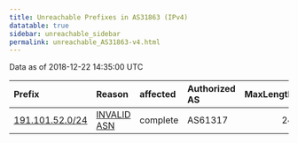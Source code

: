 ```yaml
---
title: Unreachable Prefixes in AS31863 (IPv4)
datatable: true
sidebar: unreachable_sidebar
permalink: unreachable_AS31863-v4.html
---
```


Data as of 2018-12-22 14:35:00 UTC


<div class="datatable-begin"></div>

| Prefix                                                   | Reason                                                                                                 | affected   | Authorized AS   |   MaxLength | Anchor                                         |   unreachable /24s |
|:---------------------------------------------------------|:-------------------------------------------------------------------------------------------------------|:-----------|:----------------|------------:|:-----------------------------------------------|-------------------:|
| [191.101.52.0/24](https://stat.ripe.net/191.101.52.0/24) | [INVALID ASN](https://rpki-validator.ripe.net/announcement-preview?asn=AS31863&prefix=191.101.52.0/24) | complete   | AS61317         |          24 | [LACNIC](unreachable_LACNIC_RPKI_Root-v4.html) |                  1 |

<div class="datatable-end"></div>